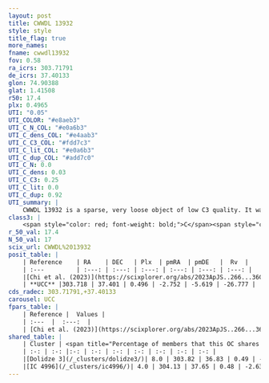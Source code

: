 ```yaml
---
layout: post
title: CWWDL 13932
style: style
title_flag: true
more_names: 
fname: cwwdl13932
fov: 0.58
ra_icrs: 303.71791
de_icrs: 37.40133
glon: 74.90388
glat: 1.41508
r50: 17.4
plx: 0.4965
UTI: "0.05"
UTI_COLOR: "#e8aeb3"
UTI_C_N_COL: "#e0a6b3"
UTI_C_dens_COL: "#e4aab3"
UTI_C_C3_COL: "#fdd7c3"
UTI_C_lit_COL: "#e0a6b3"
UTI_C_dup_COL: "#add7c0"
UTI_C_N: 0.0
UTI_C_dens: 0.03
UTI_C_C3: 0.25
UTI_C_lit: 0.0
UTI_C_dup: 0.92
UTI_summary: |
    CWWDL 13932 is a sparse, very loose object of low C3 quality. It was recently reported in the literature.<br><br>This is very likely a unique object, which shares a very small percentage of members with at least one previously reported entry.<br><br><span style="color: #99180f; font-weight: bold;">Warning: </span>contains less than 25 stars with <i>P>0.5</i> estimated.
class3: |
    <span style="color: red; font-weight: bold;">C</span><span style="color: red; font-weight: bold;">C</span>
r_50_val: 17.4
N_50_val: 17
scix_url: CWWDL%2013932
posit_table: |
    | Reference    | RA    | DEC   | Plx  | pmRA  | pmDE   |  Rv  |
    | :---         | :---: | :---: | :---: | :---: | :---: | :---: |
    |[Chi et al. (2023)](https://scixplorer.org/abs/2023ApJS..266...36C) | 303.677 | 37.442 | 0.486 | -2.766 | -5.658 | -31.148 |
    | **UCC** |303.718 | 37.401 | 0.496 | -2.752 | -5.619 | -26.777 | 
cds_radec: 303.71791,+37.40133
carousel: UCC
fpars_table: |
    | Reference |  Values |
    | :---  |  :---:  |
    | [Chi et al. (2023)](https://scixplorer.org/abs/2023ApJS..266...36C) | `logAge=6.98, Z=0.2` |
shared_table: |
    | Cluster | <span title="Percentage of members that this OC shares with the ones listed">%</span>   | RA   | DEC   | Plx   | pmRA  | pmDE  | Rv | UTI |
    | :-: | :-: |:-: | :-: | :-: | :-: | :-: | :-: | :-: |
    |[Dolidze 3](/_clusters/dolidze3/)| 8.0 | 303.82 | 36.83 | 0.49 | -2.87 | -5.63 | -26.2 |0.84 |
    |[IC 4996](/_clusters/ic4996/)| 4.0 | 304.13 | 37.65 | 0.48 | -2.63 | -5.36 | -19.94 |0.95 |
---
```

